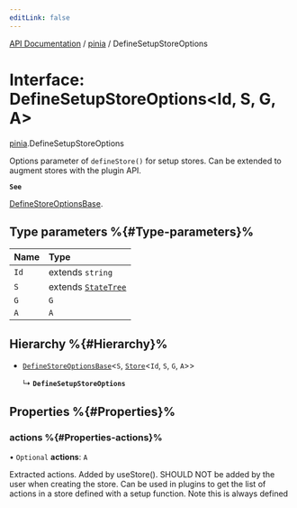 ```yaml
---
editLink: false
---
```


[API Documentation](../index.md) / [pinia](../modules/pinia.md) / DefineSetupStoreOptions

# Interface: DefineSetupStoreOptions<Id, S, G, A\>

[pinia](../modules/pinia.md).DefineSetupStoreOptions

Options parameter of `defineStore()` for setup stores. Can be extended to
augment stores with the plugin API.

**`See`**

[DefineStoreOptionsBase](pinia.DefineStoreOptionsBase.md).

## Type parameters %{#Type-parameters}%

| Name | Type |
| :------ | :------ |
| `Id` | extends `string` |
| `S` | extends [`StateTree`](../modules/pinia.md#statetree) |
| `G` | `G` |
| `A` | `A` |

## Hierarchy %{#Hierarchy}%

- [`DefineStoreOptionsBase`](pinia.DefineStoreOptionsBase.md)<`S`, [`Store`](../modules/pinia.md#store)<`Id`, `S`, `G`, `A`\>\>

  ↳ **`DefineSetupStoreOptions`**

## Properties %{#Properties}%

### actions %{#Properties-actions}%

• `Optional` **actions**: `A`

Extracted actions. Added by useStore(). SHOULD NOT be added by the user when
creating the store. Can be used in plugins to get the list of actions in a
store defined with a setup function. Note this is always defined
